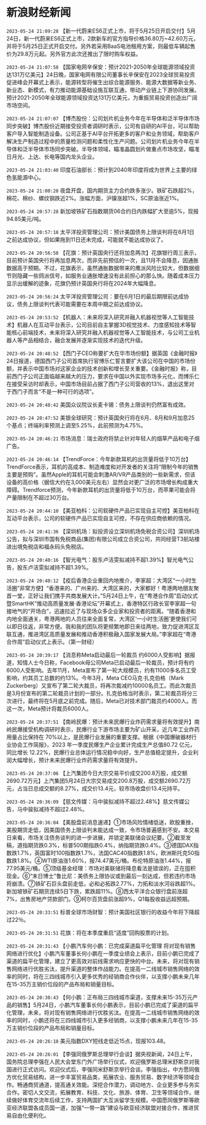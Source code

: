 # 新浪财经新闻
`2023-05-24 21:09:28` 【新一代蔚来ES6正式上市，将于5月25日开启交付】5月24日，新一代蔚来ES6正式上市，2款新车的官方指导价格36.80万~42.60万元，并将于5月25日正式开启交付。另外若采用BaaS电池租用方案，则最低车辆起售价为29.8万元起。另外官方此次还推出了限时购车权益。

`2023-05-24 21:07:58` 【国家电网辛保安：预计2021-2050年全球能源领域投资达131万亿美元】24日晚，国家电网有限公司董事长辛保安在2023全球贸易投资促进峰会开幕式上表示，能源转型将催生出综合能源服务、能源大数据等新业务、新业态、新模式，有力推动能源基础设施互联互通，带动产业链上下游协同发展。预计2021-2050年全球能源领域投资达131万亿美元，为重振贸易投资创造出广阔市场空间。

`2023-05-24 21:07:07` 【博杰股份：公司划片机业务今年在半导体和泛半导体市场同步突破】博杰股份近期接受投资者调研时表示，公司有自研的AI平台，可以帮助客户导入智能制造设备。公司正基于AI平台开拓更多的客户和业务领域，帮助客户解决生产制造过程中的质量检测问题和柔性化生产问题。公司划片机业务今年在半导体和泛半导体市场同步突破。半导体领域，瞄准晶圆划片做重点市场攻坚，瞄准日月光、上达、长电等国内龙头企业。

`2023-05-24 21:03:40` 印度石油部长：预计到2040年印度将成为世界上主要的绿色氢能源中心。

`2023-05-24 21:00:28` 夜盘开盘，国内期货主力合约跌多涨少。铁矿石跌超2%，棉花、棉纱、螺纹钢跌近2%。涨幅方面，沪镍涨超1%，SC原油涨近1%。

`2023-05-24 20:57:28` 新加坡铁矿石指数期货06合约日内跌幅扩大至逾5%，现报94.85美元/吨。

`2023-05-24 20:57:18` 太平洋投资管理公司：预计美国债务上限谈判将在6月1日之前达成协议，但如果拖到11日还未完成，可能就不能达成协议了。

`2023-05-24 20:56:58` 【花旗：预计英国央行还将加息两次】花旗银行周三表示，目前预计英国央行将再加息两次，而非先前预估的一次，且11月不会降息，因通胀数据高于预期。不过，花旗表示，虽然通胀数据带来的鹰派风险比较大，但数据细节则隐藏一些鸽派信号，如服务业通胀增速没有此前担心的那么快。随着成本压力显示出缓解的迹象，花旗仍预计英国央行将在2024年大幅降息。

`2023-05-24 20:56:24` 太平洋投资管理公司：要在6月1日的最后期限前达成协议，债务上限谈判代表可能需要在本周中期之前达成协议。

`2023-05-24 20:53:52` 【机器人：未来将深入研究并融入机器视觉等人工智能技术】机器人在互动平台表示，公司目前自主掌握3D视觉技术、力度感知技术等智能核心前端技术，未来将深入研究并融入机器视觉等人工智能技术，与公司工业机器人等产品相结合，融合发展并逐渐实现技术的迭代升级。

`2023-05-24 20:48:52` 【西门子CEO称要扩大在华市场份额】据英国《金融时报》24日报道，德国西门子公司首席执行官博乐仁誓言要扩大该公司在中国的市场份额，并表示中国市场对这家企业的技术创新和增长至关重要。《金融时报》称，目前西门子公司正面临越来越大的压力，要求在中国以外实现市场多元化，而博乐仁在接受采访时却表示，中国市场目前占据了西门子公司营收的13%，退出这里对于西门子而言“不是一种可行的选项”。

`2023-05-24 20:48:42` 美国众议院议长麦卡锡：债务上限谈判仍然富有成效。

`2023-05-24 20:47:52` 美银全球研究：预计英国央行将在6月、8月和9月加息25个基点；终端利率预测上调至5.25%，此前预测为4.75%。

`2023-05-24 20:46:21` 市场消息：瑞士政府将禁止针对年轻人的烟草产品和电子烟广告。

`2023-05-24 20:46:14` 【TrendForce：今年新款耳机的出货量将低于10万台】TrendForce表示，耳机的高成本、制造难度和对开发者的关注将“限制今年的销售主要是预购”。虽然Apple的耳机可能会刺激AR/VR产品类别的一些新需求，但该设备的高价格（据信大约在3,000美元左右）显然会对更广泛的市场增长构成重大障碍。Trendforce预测，今年新款耳机的出货量将低于10万台，而苹果可能会将产量限制在不超过30万台。

`2023-05-24 20:44:10` 【美亚柏科：公司软硬件产品已实现自主可控】美亚柏科在互动平台表示，公司的软硬件产品已实现自主可控，不存在供应商依赖的情况。

`2023-05-24 20:41:36` 【深圳机场：拟投资设立深圳机场免税合资公司】深圳机场公告，拟与深圳市国有免税商品(集团)有限公司成立合资公司，共同经营T3航站楼进出境免税店和福永码头免税店。

`2023-05-24 20:40:16` 【智光电气：股东卢洁雯拟减持不超1.39%】智光电气公告，股东卢洁雯拟减持不超1.39%。

`2023-05-24 20:40:12` 【疫后香港企业重回内地推介，李家超：大湾区“一小时生活圈”非常方便】“香港来的、广州来的、大湾区来的，大家都好！粤港两地朋友聚首一堂，正好让我们携手共商发展大计。”5月24日上午，在“粤港合作周”启动仪式暨SmartHK“推动高质量发展‧香港论坛”开幕式上，香港特区行政长官李家超一句接地气的“开场白”，迅速拉近了与现场众多企业家和投资者的距离。“随着香港和内地全面通关，粤港两地的人员往来全面复常，大湾区‘一小时生活圈’更使我们可以即日往返，非常方便。我和我的团队将更频繁地即日来往两地，致力促进湾区互联互通，推进湾区高质量发展和推动香港积极融入国家发展大局。”李家超在“粤港合作周”启动仪式上表示。（第一财经）

`2023-05-24 20:39:17` 【消息称Meta启动最后一轮裁员 约6000人受影响】据报道，知情人士今日称，Facebook母公司Meta已启动最后一轮裁员，预计将有约6000人受影响。去年11月，Meta宣布了第一轮大规模员，约有11000多名员工受影响，约其员工总数的约13%。今年3月，Meta CEO马克·扎克伯格（Mark Zuckerberg）又宣布了第二轮大裁员，将再次裁减约10000名员工。而此次裁员是3月份宣布的第二轮裁员计划的一部分。扎克伯格当时表示，第二轮裁员将分三次进行，最终将在5月底之前完成。随后，Meta已对技术部门裁员约4000人。而这一次，Meta预计将裁员6000人。

`2023-05-24 20:37:51` 【南岭民爆：预计未来民爆行业炸药需求量将有效提升】南岭民爆接受机构调研时表示，民爆行业下游市场主要为矿山开采，近几年工业炸药用量占比保持在 70%以上，是民爆行业发展的重要支撑。根据《中国爆破器材行业协会工作简报》，2023 年一季度民爆生产企业累计完成生产总值80.72 亿元，同比增长 12.22%，民爆行业总体运行情况稳中向好，生产总值稳定提升，企业利润大幅增长，预计未来民爆行业炸药需求量将有效提升。

`2023-05-24 20:37:06` 【上汽集团今日大宗交易平价成交200.8万股，成交额2690.72万元】上汽集团5月24日大宗交易成交200.8万股，成交额2690.72万元，占当日总成交额的8.27%，成交价13.4元，较市场收盘价13.4元持平。

`2023-05-24 20:36:09` 【慈文传媒：马中骏拟减持不超过2.48%】慈文传媒公告，马中骏拟减持不超过2.48%。

`2023-05-24 20:36:04` 【美股盘前消息速递】①市场风险情绪低迷，欧股重挫，美股期货走低，因美国债务上限谈判未能达成一致，令市场普遍感到不安。本交易日来看，市场关注债务谈判的进一步进展，并锁定美联储会议纪要。②截至发稿，道指期货跌0.3%，标普500期指跌0.4%，纳指期货跌0.4%。③德国DAX指数跌1.7%，英国富时100指数跌1.7%，法国CAC40指数跌1.8%，欧洲斯托克50指数跌1.8%。④WTI原油涨1.60%，报74.47美元/桶。布伦特原油涨1.44%，报77.95美元/桶。⑤顶级基金经理：市场对美联储将降息看法是错误的，正在囤积现金。⑥“末日博士”鲁比尼：美债务上限协议或到最后一刻达成，但若违约市场将崩溃。⑦铁矿石巨头盘前走低，必和必拓跌2.77%，力拓和淡水河谷跌超1%。新加坡铁矿石期货连续5日下跌，累跌超11%。⑧西太平洋合众银行盘前涨超7%，出售房地产贷款部门。⑨柯尔百货盘前涨超9%，Q1每股收益远超预期。

`2023-05-24 20:33:51` 标普全球市场财智：预计美国社区银行的收益今年将下降超过22％。

`2023-05-24 20:31:51` 花旗：将在本季度重启“适度”回购股票的计划。

`2023-05-24 20:31:43` 【小鹏汽车何小鹏：已完成渠道扁平化管理 将对现有销售网络进行优化】小鹏汽车董事长何小鹏在一季度业绩会上表示，目前小鹏已完成了渠道的扁平化管理，建立了更高效对前线需求响应更快的中台。未来，将对现有销售网络进行优胜劣汰，提升渠道的整体作战能力。在提高一二线城市销售网络的效率的同时，将在三四线城市引入更多优秀的经销商合作伙伴，以支撑小鹏未来几年在15-35万主销价位段的产品布局和销量目标。

`2023-05-24 20:30:43` 【何小鹏：正布局三四线城市渠道，支撑未来15-35万元产品的销售】5月24日，小鹏汽车董事长何小鹏表示，目前小鹏已完成了渠道的扁平化管理，未来，将对现有销售网络进行优胜劣汰。在提高一二线城市销售网络的效率的同时，小鹏还将在三四线城市引入更多经销商，以支撑小鹏未来几年在15-35万主销价位段的产品布局和销量目标。

`2023-05-24 20:26:18` 美元指数DXY短线走低近15点，现报103.48。

`2023-05-24 20:26:01` 【李强同俄罗斯总理举行会谈】据央视新闻，24日上午，国务院总理李强在人民大会堂东门外广场举行仪式，欢迎俄罗斯总理米舒斯京对我国进行正式访问。欢迎仪式后，李强同米舒斯京举行会谈。李强指出，中方愿同俄方优化贸易结构，进一步丰富贸易品类，拓展农业、服务贸易、数字经济等领域合作。畅通商贸通道，提高通关效能。深挖合作潜力，调动地方、企业更多参与务实合作。密切人文交流，拓展教育、科技、文化、旅游、体育、卫生等领域合作，继续做好体育交流年后续工作，支持两国扩大互派留学生规模。中国愿同俄罗斯等欧亚经济联盟各成员国一道，加强“一带一路”建设与欧亚经济联盟对接合作，推进贸易自由化便利化。

